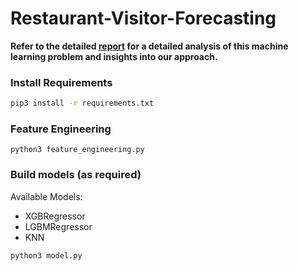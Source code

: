 # Restaurant-Visitor-Forecasting


__Refer to the detailed [report](RVF_report.pdf) for a detailed analysis of this machine learning problem and insights into our approach.__

### Install Requirements
```bash
pip3 install -r requirements.txt
```

### Feature Engineering
```
python3 feature_engineering.py
```

### Build models (as required)
Available Models:
- XGBRegressor 
- LGBMRegressor
- KNN

```
python3 model.py
```
